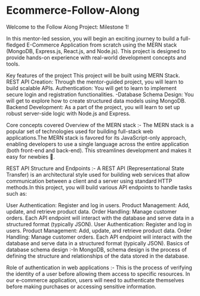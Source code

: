 # Ecommerce-Follow-Along

Welcome to the Follow Along Project: Milestone 1!

In this mentor-led session, you will begin an exciting journey to build a full-fledged E-Commerce Application from scratch using the MERN stack (MongoDB, Express.js, React.js, and Node.js).
This project is designed to provide hands-on experience with real-world development concepts and tools.

Key features of the project
This project will be built using MERN Stack.
REST API Creation: Through the mentor-guided project, you will learn to build scalable APIs.
Authentication: You will get to learn to implement secure login and registration functionalities. -Database Schema Design: You will get to explore how to create structured data models using MongoDB.
Backend Development: As a part of the project, you will learn to set up robust server-side logic with Node.js and Express.

Core concepts covered
Overview of the MERN stack :- The MERN stack is a popular set of technologies used for building full-stack web applications.The MERN stack is favored for its JavaScript-only approach, enabling developers to use a single language across the entire application (both front-end and back-end). This streamlines development and makes it easy for newbies 🐣.

REST API Structure and Endpoints :- A REST API (Representational State Transfer) is an architectural style used for building web services that allow communication between a client and a server using standard HTTP methods.In this project, you will build various API endpoints to handle tasks such as:

User Authentication: Register and log in users.
Product Management: Add, update, and retrieve product data.
Order Handling: Manage customer orders. Each API endpoint will interact with the database and serve data in a structured format (typically JSON). User Authentication: Register and log in users. Product Management: Add, update, and retrieve product data. Order Handling: Manage customer orders. Each API endpoint will interact with the database and serve data in a structured format (typically JSON).
Basics of database schema design :-In MongoDB, schema design is the process of defining the structure and relationships of the data stored in the database.

Role of authentication in web applications :- This is the process of verifying the identity of a user before allowing them access to specific resources. In our e-commerce application, users will need to authenticate themselves before making purchases or accessing sensitive information.